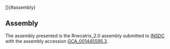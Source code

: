 []{#assembly}

Assembly
--------

The assembly presented is the Rnecatrix\_2.0 assembly submitted to
[INSDC](http://www.insdc.org) with the assembly accession
[GCA\_001445595.3](http://www.ebi.ac.uk/ena/data/view/GCA_001445595.3).
